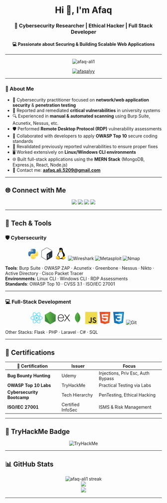 <h1 align="center">Hi 👋, I'm Afaq</h1>
<h3 align="center">🔐 Cybersecurity Researcher | Ethical Hacker | Full Stack Developer</h3>
<h4 align="center">💻 Passionate about Securing & Building Scalable Web Applications</h4>

---

<p align="center">
  <img src="https://komarev.com/ghpvc/?username=afaq-ali1&label=Profile%20views&color=210eb4&style=flat" alt="afaq-ali1" />
</p>

<p align="center">
  <a href="https://twitter.com/afaqalyy" target="blank">
    <img src="https://img.shields.io/twitter/follow/afaqalyy?logo=twitter&style=for-the-badge" alt="afaqalyy" />
  </a>
</p>

---

### 🧠 About Me

- 🎯 Cybersecurity practitioner focused on **network/web application security** & **penetration testing**
- 🐞 Reported and remediated **critical vulnerabilities** in university systems
- 🔍 Experienced in **manual & automated scanning** using Burp Suite, Acunetix, Nessus, etc.
- 🛡️ Performed **Remote Desktop Protocol (RDP)** vulnerability assessments
- 🤝 Collaborated with developers to apply **OWASP Top 10** secure coding standards
- 🔁 Revalidated previously reported vulnerabilities to ensure proper fixes
- 🖥️ Worked extensively on **Linux/Windows CLI environments**
- 🌐 Built full-stack applications using the **MERN Stack** (MongoDB, Express.js, React, Node.js)
- 📧 Contact me: **aafaq.ali.5209@gmail.com**

---

## 🌐 Connect with Me

<p align="center">
  <a href="https://twitter.com/afaqalyy"><img src="https://img.shields.io/badge/Twitter-%231DA1F2.svg?style=for-the-badge&logo=Twitter&logoColor=white" /></a>
  <a href="https://instagram.com/afaq_x0"><img src="https://img.shields.io/badge/Instagram-%23E4405F.svg?style=for-the-badge&logo=Instagram&logoColor=white" /></a>
  <a href="https://www.linkedin.com/in/afaq-ali-53a659278/"><img src="https://img.shields.io/badge/LinkedIn-%230077B5.svg?style=for-the-badge&logo=linkedin&logoColor=white" /></a>
  <a href="https://tryhackme.com/p/afaqali"><img src="https://img.shields.io/badge/TryHackMe-%23212C42.svg?style=for-the-badge&logo=tryhackme&logoColor=white" /></a>
</p>

---

## 🔧 Tech & Tools

### 🛡️ Cybersecurity

<p align="center">
  <img src="https://raw.githubusercontent.com/devicons/devicon/master/icons/python/python-original.svg" width="40" title="Python"/>
  <img src="https://raw.githubusercontent.com/devicons/devicon/master/icons/bash/bash-original.svg" width="40" title="Bash"/>
  <img src="https://raw.githubusercontent.com/devicons/devicon/master/icons/linux/linux-original.svg" width="40" title="Linux"/>
  <img src="https://upload.wikimedia.org/wikipedia/commons/e/e7/Wireshark_Logo.svg" height="40" title="Wireshark"/>
  <img src="https://upload.wikimedia.org/wikipedia/commons/8/8a/Metasploit_logo_and_wordmark.svg" height="40" title="Metasploit"/>
  <img src="https://seeklogo.com/images/N/nmap-logo-6E4F252A1B-seeklogo.com.png" width="40" title="Nmap"/>
</p>

**Tools**: Burp Suite · OWASP ZAP · Acunetix · Greenbone · Nessus · Nikto · Active Directory · Cisco Packet Tracer  
**Environments**: Linux CLI · Windows CLI · RDP Assessments  
**Standards**: OWASP Top 10 · CVSS 3.1 · ISO/IEC 27001

---

### 💻 Full-Stack Development

<p align="center">
  <img src="https://raw.githubusercontent.com/devicons/devicon/master/icons/react/react-original.svg" width="40" title="React"/>
  <img src="https://raw.githubusercontent.com/devicons/devicon/master/icons/nodejs/nodejs-original.svg" width="40" title="Node.js"/>
  <img src="https://raw.githubusercontent.com/devicons/devicon/master/icons/express/express-original.svg" width="40" title="Express"/>
  <img src="https://raw.githubusercontent.com/devicons/devicon/master/icons/mongodb/mongodb-original.svg" width="40" title="MongoDB"/>
  <img src="https://raw.githubusercontent.com/devicons/devicon/master/icons/javascript/javascript-original.svg" width="40" title="JavaScript"/>
  <img src="https://raw.githubusercontent.com/devicons/devicon/master/icons/html5/html5-original.svg" width="40" title="HTML5"/>
  <img src="https://raw.githubusercontent.com/devicons/devicon/master/icons/css3/css3-original.svg" width="40" title="CSS3"/>
  <img src="https://www.vectorlogo.zone/logos/git-scm/git-scm-icon.svg" width="40" title="Git"/>
</p>

Other Stacks: Flask · PHP · Laravel · C# · SQL

---

## 📜 Certifications

| 🏅 Certification | Issuer | Focus |
|-----------------|--------|-------|
| **Bug Bounty Hunting** | Udemy | Injections, Priv Esc, Auth Bypass |
| **OWASP Top 10 Labs** | TryHackMe | Practical Testing via Labs |
| **Cybersecurity Bootcamp** | Tech Hierarchy | PenTesting, Ethical Hacking |
| **ISO/IEC 27001** | Certified InfoSec | ISMS & Risk Management |

---

## 🧪 TryHackMe Badge

<p align="center">
  <img src="https://tryhackme-badges.s3.amazonaws.com/afaqali.png" alt="TryHackMe" />
</p>

---

## 📊 GitHub Stats

<p align="center">
  <img src="https://github-readme-streak-stats.herokuapp.com/?user=afaq-ali1&theme=dark" alt="afaq-ali1 streak" />
  <br />
  <img src="https://github-readme-stats.vercel.app/api?username=afaq-ali1&show_icons=true&theme=dark&locale=en" />
  <br />
  <img src="https://github-readme-stats.vercel.app/api/top-langs?username=afaq-ali1&show_icons=true&theme=dark&layout=compact" />
</p>

---
